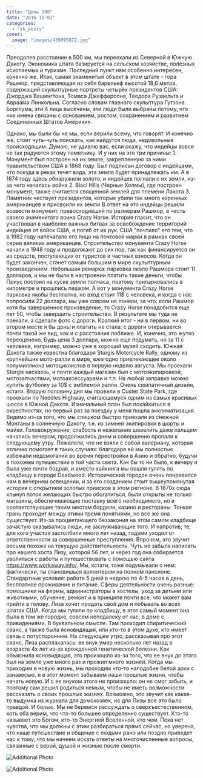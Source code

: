 ```yaml
---
title: "День 198"
date: "2016-11-01"
categories: 
  - "vk_posts"
cover:
  image: "images/439095872.jpg"
---
```


Преодолев расстояние в 500 км, мы переехали из Северной в Южную Дакоту. Экономика штата базируется на сельском хозяйстве, полезных ископаемых и туризме. Последний пункт нам особенно интересен, конечно же. Итак, самая знаменитый объект в этом штате - гора Рашмор, представляющая из себя барельеф высотой 18,6 метра, содержащий скульптурные портреты четырёх президентов США: Джорджа Вашингтона, Томаса Джефферсона, Теодора Рузвельта и Авраама Линкольна. Согласно словам главного скульптура Гутзона Борглума, эти 4 лица высечены, эти люди были выбраны потому, что «их имена связаны с основанием, ростом, сохранением и развитием Соединенных Штатов Америки».

<!--more-->

Однако, мы были бы не мы, если верили всему, что говорят. И конечно же, стоит чуть-чуть поискать, как найдутся люди, недовольные происходящим. Думаю, не удивлю вас, если скажу, что индейцы вовсе не так радуются этому памятнику. И у них на это три причины: 1. Монумент был построен на их земле, закрепленную за ними правительством США в 1868 году. Был подписан договор с индейцами, что покуда в реках течет вода, эта земля будет принадлежать им. А в 1874 году здесь обнаружили золото, и индейцев погнали с их земли, из-за чего началась война 2. Blacl Hills (Черные Холмы), где построен монумент, также считается священной землей для племени Лакота 3. Памятник чествует президентов, которые убили так много коренных американцев и присвоили их земли В ответ на это индейцы решили возвести монумент, превосходивший по размерам Рашмор, в честь своего знаменитого воина Crazy Horse. История гласит, что он участвовал в наиболее важных битвах за освобождение территорий индейцев от войск США, и погиб от их рук. США "почтило" его тем, что в 1982 году напечатало его лицо на почтовой марки в рамках своей серии великих американцев. Строительство монумента Crazy Horse начали в 1948 году и продолжают до сих пор, так как финансируется он из средств, поступающих от туристов и частных взносов. Когда он будет закончен, станет самым большим в мире скульптурным произведением. Небольшая ремарка: парковка около Рашмора стоит 11 долларов, и мы не были в настроении платить такие деньги, чтобы Приус постоял на куске земли полчаса, поэтому припарковались в километре и прошлись пешком. А вот у монумента Crazy Horse парковка якобы бесплатна, но вход стоит 11$ c человека, и когда с нас попросили 22 доллара, мы уже совсем не поняли, за что: если Рашмор хотя бы завершенное произведение, то Crazy Horse понадобится еще лет 50, чтобы завершить строительство. В результате мы туда не поехали, а сделали фото с дороги. Краткий итог - ни в первом, ни во втором месте я бы деньги платить не стала: с дороги открывается почти такой же вид, как и с расстояния поближе. И, конечно, это жутко переоценено. Будь цена 3 доллара, можно еще подумать, но за 11 с человека, например, можно уже в хороший музей сходить. Южная Дакота также известна благодаря Sturgis Motorcycle Rally, одному из крупнейших мото-ралли в мире, ежегодно привлекающее около полумиллиона мотоциклистов в первую неделю августа. Мы проехали Sturgis насквозь, и почти каждый магазин был с мотоэкипировкой, мотозапчастями, мотоаксессуарами и т.п. На любой заправке можно купить футболку за 10$ с эмблемой ралли. Очень симпатичный дизайн, кстати. Вторую половину дня мы провели в Custer State Park, где проехали по Needles Highway, считающемуся одним из самых красивых шоссе в Южной Дакоте. Изначальный план был похайкиться в окрестностях, но первый раз за поездку у меня пошла акклиматизация. Видимо из-за того, что мы слишком быстро приехали из снежной Монтаны в солнечную Дакоту, т.е. из зимней экипировки в шорты и майки. Головокружение, слабость и нежелание шевелить даже пальцем начались вечером, продолжились днем и совершенно пропали к следующему утру. Пожалела, что не взяли с собой валериану, которая отлично помогает в таких случаях: благодаря ей мы полностью избежали недомоганий во время перестройки в Азию и обратно, будучи в похожем путешествии в той части света. Как бы то ни было, к вечеру я была уже почти бодрая, и вместо хайкинга мы пошли гулять по кладбищу в городе Deadwood. Исторический городок очень понравился нам в вечернем освещении, и за его созданием стоит вышеупомянутая история с открытием золотых приисков в этом регионе. В 1870х сюда хлынул поток желающих быстро обогатиться, были открыты не только магазины, обеспечивающие поставку всего необходимого, но и соответствующие таким местам бордели, казино и рестораны. Тонкая грань проходит между этими тремя понятиями, но все же она существует. Из-за процветающего беззакония на этом самом кладбище зачастую оказывались люди, не заслуживающие того. И напротив, те, для кого участок застолбили много лет назад, годами уходил от ответственности за совершенные преступления. Впрочем, это звучит весьма похоже на текущую действительность. Чуть не забыла написать про нашего хоста Лизу, которой 56 лет, и через год она собирается уволиться с работы и путешествовать с помощью сайта https://www.workaway.info/. Мы, кстати, тоже подумывали о нем: фактически, ты становишься волонтером на полном пансионе. Стандартные условия: работа 5 дней в неделю по 4-5 часов в день, бесплатное проживание и питание. Сферы деятельности очень разные: помощники на фермы, администраторы в хостелы, уход за детьми или животными, обучение, ремонт и в принципе почти все, что может вам прийти в голову. Лиза хочет продать свой дом и побывать во всех штатах США. Когда мы гуляли по кладбищу, в этот самый момент она была в том же городке, совсем неподалеку от нас, в доме с привидениями. В буквальном смысле. Там проходил спиритический сеанс, а также была ясновидящая, или кто-то в этом духе, кто имеет связь с потусторонним. На следующее утро, рассказывая про этот сеанс, Лиза расплакалась: ее внук умер несколько лет назад в возрасте 4х лет из-за врожденной генетической болезни. Как объяснила ясновидящая, это произошло из-за того, что ее внук до этого был на земле уже много раз и прожил много жизней. Когда мы приходим в новую жизнь, мы проходим что-то наподобие белой арки с занавесью, и в этот момент забываем наши прошлые жизни, чтобы начать новую. И с ее внуком этого не произошло: он не смог забыть, и поэтому сам решил родиться немым, чтобы не иметь возможности рассказать о своих прошлых жизнях. Возможно, это звучит как какая-то выдумка из журнала для домохозяек, но для Лизы все это было правдой. И болью. Мы не беремся рассуждать о сверхъестественном, хоть оба верим, что что-то большее определенно существует. Кто-то называет это Богом, кто-то Энергией Вселенной, кто чем. Пока нет чувства, что мы должны с этим разбираться прямо сейчас, но уверена, что наше путешествие и общение с людьми рано или поздно приведет нас к тому, что мы начнем искать ответы на многочисленные вопросы, связанные с верой, душой и жизнью после смерти.

![Additional Photo](https://vodpop.ru/wp-content/uploads/2023/07/439095873.jpg)

![Additional Photo](https://vodpop.ru/wp-content/uploads/2023/07/439095874.jpg)
